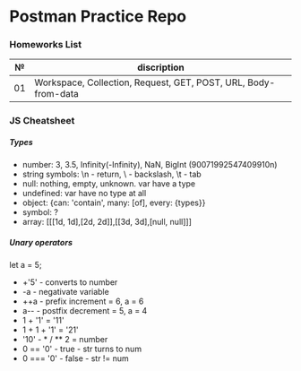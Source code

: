﻿# Postman Practice Repo

### Homeworks List
№ | discription
:---:| ---
01 | Workspace, Collection, Request, GET, POST, URL, Body-from-data

### JS Cheatsheet
##### Types
- number: 3, 3.5, Infinity(-Infinity), NaN, BigInt (90071992547409910n)
- string symbols: \n - return, \\ - backslash, \t - tab
- null: nothing, empty, unknown. var have a type
- undefined: var have no type at all
- object: {can: 'contain', many: [of], every: {types}}
- symbol: ?
- array: [[[1d, 1d],[2d, 2d]],[[3d, 3d],[null, null]]]

##### Unary operators
let a = 5;
- +'5' - converts to number
- -a - negativate variable
- ++a - prefix increment = 6, a = 6 
- a-- - postfix decrement = 5, a = 4
- 1 + '1' = '11'
- 1 + 1 + '1' = '21'
- '10' - * / ** 2 = number
- 0 == '0' - true - str turns to num
- 0 === '0' - false - str != num


